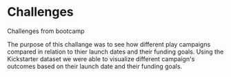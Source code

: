 # Challenges
Challenges from bootcamp


The purpose of this challange was to see how different play campaigns compared in relation to thier launch dates and their funding goals. Using the Kickstarter dataset we were able to visualize different campaign's outcomes based on their launch date and their funding goals.
